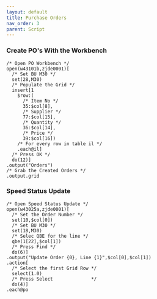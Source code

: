 ```yaml
---
layout: default
title: Purchase Orders
nav_order: 3
parent: Script
---
```


<link href="../assets/prism-dark.min.css" rel="stylesheet" />
<link href="../assets/style.css" rel="stylesheet">
<script src="../assets/prism-core.min.js"></script>
<script src="../assets/prism-csl.js"></script>

### Create PO's With the Workbench

<div class="codeblock">
<pre><code class="language-csl">/* Open PO Workbench */
open(w43101b,zjde0001)[
  /* Set BU M30 */
  set(28,M30)
  /* Populate the Grid */
  insert[1
    $row:(
      /* Item No */
      35:$col[8],
      /* Supplier */
      77:$col[15],
      /* Quantity */
      36:$col[14],
      /* Price */
      39:$col[16])
    /* For every row in table il */
    .each@il]
  /* Press OK */
  do(12)]
.output("Orders")
/* Grab the Created Orders */
.output.grid
</code></pre>
</div>

### Speed Status Update

<div class="codeblock">
<pre><code class="language-csl">/* Open Speed Status Update */
open(w43025a,zjde0001)[
  /* Set the Order Number */
  set(10,$col[0])
  /* Set BU M30 */
  set(18,M30)
  /* Selec QBE for the line */
  qbe(1[22],$col[1])
  /* Press Find */
  do(6)]
.output("Update Order {0}, Line {1}",$col[0],$col[1])
.action[
  /* Select the first Grid Row */
  select(1.0)
  /* Press Select              */
  do(4)]
.each@po
</code></pre>
</div>
